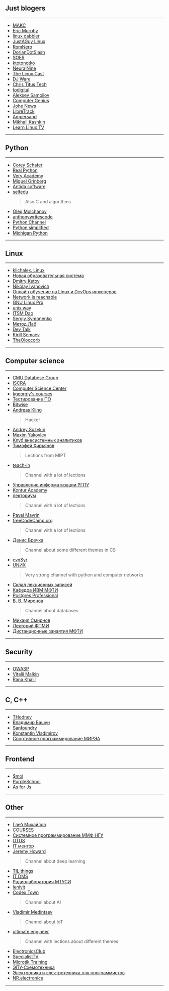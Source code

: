 ## Just blogers
---
- [MAKC](https://www.youtube.com/@makc/playlists)
- [Eric Murphy](https://www.youtube.com/@EricMurphyxyz)
- [linux dabbler](https://www.youtube.com/@linuxdabbler/videos)
- [JustAGuy Linux](https://www.youtube.com/@JustAGuyLinux)
- [RomNero](https://www.youtube.com/@RomNero/videos)
- [DorianDotSlash](https://www.youtube.com/@Doriandotslash)
- [SOER](https://www.youtube.com/@S0ERDEVS)
- [ktotonotko](https://www.youtube.com/@ktotonokto)
- [NeuralNine](https://www.youtube.com/@NeuralNine)
- [The Linux Cast](https://www.youtube.com/@TheLinuxCast)
- [DJ Ware](https://www.youtube.com/@CyberGizmo/videos)
- [Chris Titus Tech](https://www.youtube.com/@ChrisTitusTech)
- [todigital](https://www.youtube.com/@t0digital)
- [Aleksey Samoilov](https://www.youtube.com/@AlekseySamoilov)
- [Computer Genius](https://www.youtube.com/@Arch4u)
- [Johe News](https://www.youtube.com/@johenews21)
- [LibreTrack](https://www.youtube.com/@libretrack9214/videos)
- [Ampersand](https://www.youtube.com/@ampersand3636)
- [Mikhail Kashkin](https://www.youtube.com/@mkashkin)
- [Learn Linux TV](https://www.youtube.com/@LearnLinuxTV)
---

## Python
---
- [Corey Schafer](https://www.youtube.com/@coreyms)
- [Real Python](https://www.youtube.com/@realpython/videos)
- [Very Academy](https://www.youtube.com/@veryacademy/playlists)
- [Miguel Grinberg](https://www.youtube.com/@miguelgrinberg)
- [Antida software](https://www.youtube.com/@Antidasoftware)
- [selfedu](https://www.youtube.com/@selfedu_rus)
  > Also C and algorithms
- [Oleg Molchanov](https://www.youtube.com/@zaemiel)
- [anthonywritescode](https://www.youtube.com/@anthonywritescode)
- [Python Channel](https://www.youtube.com/@PythonChannelRussia)
- [Python simplified](https://www.youtube.com/@PythonSimplified)
- [Michigan Python](https://www.youtube.com/@MichiganPython)
---

## Linux
---
- [klichalex. Linux](https://www.youtube.com/@klichalex_Linux-eto_prosto)
- [Новая образовательная система](https://www.youtube.com/@newedusys)
- [Dmitry Ketov](https://www.youtube.com/@DmitryKetov)
- [Nikolay Ivanovich](https://www.youtube.com/@NikolayIvanovichLinux)
- [Онлайн обучение на Linux и DevOps инженеров](https://www.youtube.com/@livebrand_pro)
- [Network is reachable](https://www.youtube.com/@Networkisreachable)
- [GNU Linux Pro](https://www.youtube.com/@GNULinuxPro)
- [unix way](https://www.youtube.com/@unixway4196/playlists)
- [ITSM Dao](https://www.youtube.com/@ITSMDao/playlists)
- [Sergiy Symonenko](https://www.youtube.com/@sergiysymonenko2337/videos)
- [Метод Лаб](https://www.youtube.com/@site_support)
- [Dev Talk](https://www.youtube.com/@devtalk7429/playlists)
- [Kirill Semaev](https://www.youtube.com/@KirillSemaev)
- [TheOloccorb](https://www.youtube.com/@TheOloccorb)
---

## Computer science
---
- [CMU Databese Group](https://www.youtube.com/@CMUDatabaseGroup/playlists)
- [ISCRA](https://www.youtube.com/@iscrainfosecclubra6974/videos)
- [Computer Science Center](https://www.youtube.com/@CompscicenterRu)
- [kgeorgiy's courses](https://www.youtube.com/@kgeorgiycourses/playlists)
- [Тестирование ПО](https://www.youtube.com/@user-nh8dz4lp7f/playlists)
- [Bitwise](https://www.youtube.com/@pervognsen_bitwise)
- [Andreas Kling](https://www.youtube.com/@awesomekling/videos)
  > Hacker
- [Andrey Sozykin](https://www.youtube.com/@AndreySozykin)
- [Maxim Yakovlev](https://www.youtube.com/@m.ya.yakovlev)
- [Клуб внесистемных аналитиков](https://www.youtube.com/@sys_analyst_club/playlists)
- [Тимофей Хирьянов](https://www.youtube.com/@tkhirianov)
  > Lections from MIPT
- [teach-in](https://www.youtube.com/@NAUKA0)
  > Channel with a lot of lections
- [Управление информатизации РГПУ](https://www.youtube.com/@user-nt5ph5yb2z)
- [Kontur Academy](https://www.youtube.com/@konturacademy1485/playlists)
- [лекториум](https://www.youtube.com/@OpenLektorium/playlists)
  > Channel with a lot of lections
- [Pavel Mavrin](https://www.youtube.com/@pavelmavrin)
- [freeCodeCamp.org](https://www.youtube.com/@freecodecamp)
  > Channel with a lot of lections
- [Денис Бречка](https://www.youtube.com/@user-kl2yr1kj3e/playlists)
  > Channel about some different themes in CS
- [evgSyr](https://www.youtube.com/@evgSyr/playlists)
- [UNИX](https://www.youtube.com/@unx7784)
  > Very strong channel with python and computer networks
- [Склад лекционных записей](https://www.youtube.com/@user-zo8vf3rq1f/playlists)
- [Кафедра ИВМ МФТИ](https://www.youtube.com/@cs_mipt)
- [Postgres Professional](https://www.youtube.com/@PostgresProfessional)
- [В. В. Миронов](https://www.youtube.com/@user-lp2jm9dj5q/playlists)
  > Channel about databases
- [Михаил Смирнов](https://www.youtube.com/@user-fo3rv7pw3b/playlists)
- [Лекторий ФПМИ](https://www.youtube.com/@lectory_fpmi)
- [Дистанционные занаятия МФТИ](https://www.youtube.com/@mipt_study)
---

## Security
---
- [OWASP](https://www.youtube.com/@OWASPGLOBAL)
- [Vitalii Malkin](https://www.youtube.com/@ITSEC/videos)
- [Rana Khalil](https://www.youtube.com/@RanaKhalil101)
---

## C, C++
---
- [THodnev](https://www.youtube.com/@THodnev)
- [Владимир Башун](https://www.youtube.com/@vbashun/playlists)
- [Sanfoundry](https://www.youtube.com/@SanfoundryOfficial)
- [Konstantin Vladimirov](https://www.youtube.com/@tilir)
- [Спортивное программирование МИРЭА](https://www.youtube.com/@cp_mirea/playlists)
---

## Frontend
---
- [$mol](https://www.youtube.com/@mam_mol)
- [PurpleSchool](https://www.youtube.com/@PurpleSchool)
- [As for Js](https://www.youtube.com/@AsForJS)
---

## Other
---
- [Глеб Михайлов](https://www.youtube.com/@GlebMikhaylov/playlists)
- [COURSES](https://www.youtube.com/@courses7206/playlists)
- [Системное программирование ММФ НГУ](https://www.youtube.com/@syspro_mmf_nsu/videos)
- [OTUS](https://www.youtube.com/@otus_education)
- [IT ментор](https://www.youtube.com/@zhukovsd_it_mentor)
- [Jeremy Howard](https://www.youtube.com/@howardjeremyp/playlists)
  > Channel about deep learning
- [TIL things](https://www.youtube.com/@TILthings/playlists)
- [IT DMS](https://www.youtube.com/@AcademyITDMS/playlists)
- [Радиолаборатория МТУСИ](https://www.youtube.com/@radiolab_mks/videos)
- [lenivit](https://www.youtube.com/@lenivit/playlists)
- [Codex Town](https://www.youtube.com/@codextown)
  > Channel about AI
- [Vladimir Medintsev](https://www.youtube.com/@VladimirMedintsev/videos)
  > Channel about IoT
- [ultimate engineer](https://www.youtube.com/@ultimate_engineer/playlists)
  > Channel with lections about different themes
- [ElectronicsClub](https://www.youtube.com/@electronicsclub1)
- [SpecialistTV](https://www.youtube.com/@SpecialistTV/playlists)
- [Microtik Training](https://www.youtube.com/@MikrotikTraining)
- [ЭПУ-Схемотехника](https://www.youtube.com/@EPU_Cxt)
- [Электроника и электротехника для программистов](https://www.youtube.com/@Zefar91)
- [NR.electronics](https://www.youtube.com/@NRelectronics)
---
